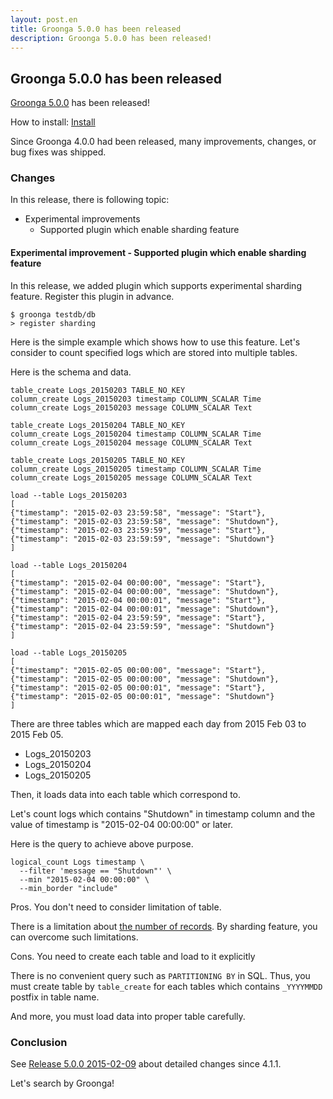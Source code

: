 ```yaml
---
layout: post.en
title: Groonga 5.0.0 has been released
description: Groonga 5.0.0 has been released!
---
```


## Groonga 5.0.0 has been released

[Groonga 5.0.0](/docs/news.html#release-5-0-0) has been released!

How to install: [Install](/docs/install.html)

Since Groonga 4.0.0 had been released, many improvements, changes, or bug fixes was shipped.

### Changes

In this release, there is following topic:

 * Experimental improvements
    * Supported plugin which enable sharding feature

#### Experimental improvement - Supported plugin which enable sharding feature

In this release, we added plugin which supports experimental sharding feature. Register this plugin in advance.

    $ groonga testdb/db
    > register sharding

Here is the simple example which shows how to use this feature.
Let's consider to count specified logs which are stored into multiple tables.

Here is the schema and data.

    table_create Logs_20150203 TABLE_NO_KEY
    column_create Logs_20150203 timestamp COLUMN_SCALAR Time
    column_create Logs_20150203 message COLUMN_SCALAR Text
    
    table_create Logs_20150204 TABLE_NO_KEY
    column_create Logs_20150204 timestamp COLUMN_SCALAR Time
    column_create Logs_20150204 message COLUMN_SCALAR Text
    
    table_create Logs_20150205 TABLE_NO_KEY
    column_create Logs_20150205 timestamp COLUMN_SCALAR Time
    column_create Logs_20150205 message COLUMN_SCALAR Text
    
    load --table Logs_20150203
    [
    {"timestamp": "2015-02-03 23:59:58", "message": "Start"},
    {"timestamp": "2015-02-03 23:59:58", "message": "Shutdown"},
    {"timestamp": "2015-02-03 23:59:59", "message": "Start"},
    {"timestamp": "2015-02-03 23:59:59", "message": "Shutdown"}
    ]
    
    load --table Logs_20150204
    [
    {"timestamp": "2015-02-04 00:00:00", "message": "Start"},
    {"timestamp": "2015-02-04 00:00:00", "message": "Shutdown"},
    {"timestamp": "2015-02-04 00:00:01", "message": "Start"},
    {"timestamp": "2015-02-04 00:00:01", "message": "Shutdown"},
    {"timestamp": "2015-02-04 23:59:59", "message": "Start"},
    {"timestamp": "2015-02-04 23:59:59", "message": "Shutdown"}
    ]
    
    load --table Logs_20150205
    [
    {"timestamp": "2015-02-05 00:00:00", "message": "Start"},
    {"timestamp": "2015-02-05 00:00:00", "message": "Shutdown"},
    {"timestamp": "2015-02-05 00:00:01", "message": "Start"},
    {"timestamp": "2015-02-05 00:00:01", "message": "Shutdown"}
    ]
  
There are three tables which are mapped each day from 2015 Feb 03 to 2015 Feb 05.

  * Logs_20150203
  * Logs_20150204
  * Logs_20150205

Then, it loads data into each table which correspond to.

Let's count logs which contains "Shutdown" in timestamp column and the value of timestamp is "2015-02-04 00:00:00" or later.

Here is the query to achieve above purpose.

    logical_count Logs timestamp \
      --filter 'message == "Shutdown"' \
      --min "2015-02-04 00:00:00" \
      --min_border "include"
  
Pros. You don't need to consider limitation of table.

There is a limitation about [the number of records](/docs/limitations.html#limitations-of-table). By sharding feature, you can overcome such limitations.

Cons. You need to create each table and load to it explicitly

There is no convenient query such as `PARTITIONING BY` in SQL. Thus, you must create table by `table_create` for each tables
which contains `_YYYYMMDD` postfix in table name.

And more, you must load data into proper table carefully.

### Conclusion

See [Release 5.0.0 2015-02-09](/docs/news.html#release-5-0-0) about detailed changes since 4.1.1.

Let's search by Groonga!
